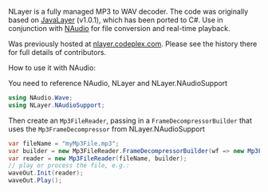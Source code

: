 NLayer is a fully managed MP3 to WAV decoder. The code was originally based 
on [JavaLayer](http://www.javazoom.net/javalayer/javalayer.html) (v1.0.1), 
which has been ported to C#. Use in conjunction with [NAudio](https://github.com/naudio/NAudio/)
 for file conversion and real-time playback.

Was previously hosted at [nlayer.codeplex.com](http://nlayer.codeplex.com/). 
Please see the history there for full details of contributors.

How to use it with NAudio:

You need to reference NAudio, NLayer and NLayer.NAudioSupport

```cs
using NAudio.Wave;
using NLayer.NAudioSupport;
```

Then create an `Mp3FileReader`, passing in a `FrameDecompressorBuilder` that uses the `Mp3FrameDecompressor` from NLayer.NAudioSupport

```cs
var fileName = "myMp3File.mp3";
var builder = new Mp3FileReader.FrameDecompressorBuilder(wf => new Mp3FrameDecompressor(wf));
var reader = new Mp3FileReader(fileName, builder);
// play or process the file, e.g.:
waveOut.Init(reader);
waveOut.Play();

```